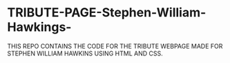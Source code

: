 # TRIBUTE-PAGE-Stephen-William-Hawkings-
THIS REPO CONTAINS THE CODE FOR THE TRIBUTE WEBPAGE MADE FOR STEPHEN WILLIAM HAWKINS USING HTML AND CSS.
